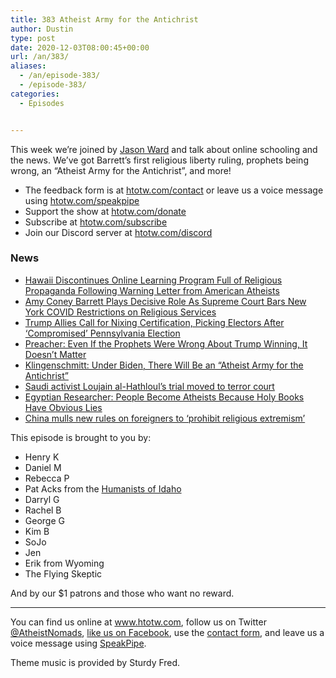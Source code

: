 ```yaml
---
title: 383 Atheist Army for the Antichrist
author: Dustin
type: post
date: 2020-12-03T08:00:45+00:00
url: /an/383/
aliases:
  - /an/episode-383/
  - /episode-383/
categories:
  - Episodes


---
```

<div id="buzzsprout-player-10552726"></div><script src="https://www.buzzsprout.com/1983601/10552726-383-atheist-army-for-the-antichrist.js?container_id=buzzsprout-player-10552726&player=small" type="text/javascript" charset="utf-8"></script>

This week we’re joined by [Jason Ward][1] and talk about online schooling and the news. We’ve got Barrett’s first religious liberty ruling, prophets being wrong, an “Atheist Army for the Antichrist”, and more!

<!--more-->

 * The feedback form is at [htotw.com/contact](https://htotw.com/contact) or leave us a voice message using <a href="https://htotw.com/speakpipe" target="_blank" rel="noopener noreferrer">htotw.com/speakpipe</a>
 * Support the show at <a href="https://htotw.com/donate" target="_blank" rel="payment noopener noreferrer">htotw.com/donate</a>
 * Subscribe at <a href="https://htotw.com/subscribe" target="_blank" rel="noopener noreferrer">htotw.com/subscribe</a>
 * Join our Discord server at <a href="https://htotw.com/discord" target="_blank" rel="noopener noreferrer">htotw.com/discord</a>

### News

  * [Hawaii Discontinues Online Learning Program Full of Religious Propaganda Following Warning Letter from American Atheists][2]
  * [Amy Coney Barrett Plays Decisive Role As Supreme Court Bars New York COVID Restrictions on Religious Services][3]
  * [Trump Allies Call for Nixing Certification, Picking Electors After ‘Compromised’ Pennsylvania Election][4]
  * [Preacher: Even If the Prophets Were Wrong About Trump Winning, It Doesn’t Matter][5]
  * [Klingenschmitt: Under Biden, There Will Be an “Atheist Army for the Antichrist”][6]
  * [Saudi activist Loujain al-Hathloul’s trial moved to terror court][7]
  * [Egyptian Researcher: People Become Atheists Because Holy Books Have Obvious Lies][8]
  * [China mulls new rules on foreigners to ‘prohibit religious extremism’][9]

This episode is brought to you by:


  * Henry K
  * Daniel M
  * Rebecca P
  * Pat Acks from the <a href="https://www.humanistsofidaho.org" target="_blank" rel="noopener noreferrer">Humanists of Idaho</a>
  * Darryl G
  * Rachel B
  * George G
  * Kim B
  * SoJo
  * Jen
  * Erik from Wyoming
  * The Flying Skeptic

And by our $1 patrons and those who want no reward.

<hr class="wp-block-separator" />

You can find us online at <a href="https://www.htotw.com/" target="_blank" rel="noopener noreferrer">www.htotw.com</a>, follow us on Twitter <a href="https://htotw.com/twitter" target="_blank" rel="noopener noreferrer">@AtheistNomads</a>, <a href="https://htotw.com/facebook" target="_blank" rel="noopener noreferrer">like us on Facebook</a>, use the [contact form](https://htotw.com/contact), and leave us a voice message using <a href="https://htotw.com/speakpipe" target="_blank" rel="noopener noreferrer">SpeakPipe</a>.

Theme music is provided by Sturdy Fred.


 [1]: https://twitter.com/jaosnward
 [2]: https://www.atheists.org/2020/11/hawaii-religious-propaganda-online-learning/
 [3]: https://www.newsweek.com/supreme-court-bars-covid-restrictions-religious-services-1550464
 [4]: https://www.newsweek.com/trump-allies-target-compromised-pennsylvania-votes-nix-certification-pick-electors-1550925
 [5]: https://friendlyatheist.patheos.com/2020/11/27/preacher-even-if-the-prophets-were-wrong-about-trump-winning-it-doesnt-matter/
 [6]: https://friendlyatheist.patheos.com/2020/11/22/klingenschmitt-under-biden-there-will-be-an-atheist-army-for-the-antichrist/
 [7]: https://www.aljazeera.com/news/2020/11/25/saudi-activists-trial-transferred-to-terrorism-court-family
 [8]: https://friendlyatheist.patheos.com/2020/11/24/egyptian-researcher-people-become-atheists-because-holy-books-have-obvious-lies/
 [9]: https://www.cnn.com/2020/11/25/asia/china-foreign-religion-christianity-islam-intl-hnk/index.html
